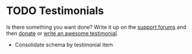 # TODO Testimonials

Is there something you want done? Write it up on the [support forums](http://wordpress.org/support/plugin/testimonials-widget) and then [donate](http://aihr.us/about-aihrus/donate/) or [write an awesome testimonial](http://aihr.us/about-aihrus/testimonials/add-testimonial/).

* Consolidate schema by testimonial item 
